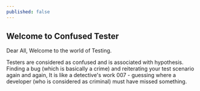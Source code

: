 ```yaml
---
published: false
---
```

## Welcome to Confused Tester

Dear All, Welcome to the world of Testing.  

Testers are considered as confused and is associated with hypothesis. Finding a bug (which is basically a crime) and reiterating your test scenario again and again, It is like a detective's work 007 - guessing where a developer (who is considered as criminal) must have missed something.

